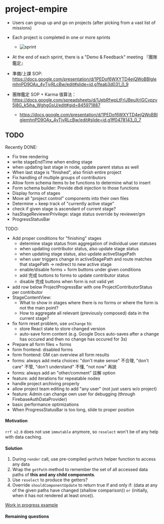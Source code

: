 # project-empire


* Users can group up and go on projects (after picking from a vast list of missions)
* Each project is completed in one or more sprints
  * ![sprint](http://www.dgc.co.uk/wp-content/uploads/2012/11/agile-sprint.jpg)
* At the end of each sprint, there is a "Demo & Feedback" meeting 『團隊鑑定』

* 準備/上課 SOP: https://docs.google.com/presentation/d/1PEDof6WXYTD4ejQWoBBlglemhnPD9OAx_4yTjyRLcBw/edit#slide=id.g1feab3d031_0_9
* 團隊鑑定 SOP + Karma 值算法： https://docs.google.com/spreadsheets/d/1JebRfwpLtFrlJBeuXrlGCvpzy5l8G_k5iha_WghgGsU/edit#gid=845971887
  * https://docs.google.com/presentation/d/1PEDof6WXYTD4ejQWoBBlglemhnPD9OAx_4yTjyRLcBw/edit#slide=id.g1ff0478143_0_7



## TODO

Recently DONE:
* Fix tree rendering
* write stageEndTime when ending stage
* when updating last stage in node, update parent status as well
* When last stage is "finished", also finish entire project
* Fix handling of multiple groups of contributors
* Allow form schema items to be functions to determine what to insert
* Form schema builder: Provide dbdi injection to those functions
* Display forms of stages
* Move all "project control" components into their own files
* Determine + keep track of "currently active stage"
* check if given stage is ascendant of current stage?
* hasStageReviewerPrivilege: stage status override by reviewer/gm
* ProgressStatusBar

TODO:
* Add proper conditions for "finishing" stages
  * determine stage status from aggregation of individual user statuses
  * when updating contributor status, also update stage status
  * when updating stage status, also update activeStagePath
  * when user triggers change in activeStagePath and route matches that stagePath → redirect to new active stage
  * enable/disable forms + form buttons under given conditions
  * add 完成 buttons to forms to update contributor status
  * disable 完成 buttons when form is not valid yet
* add row below ProjectProgressBar with one ProjectContributorStatus per contributor
* StageContentView:
  * What to show in stages where there is no forms or where the form is not the main point?
  * How to aggregate all relevant (previously composed) data in the current stage?
* fix form reset problem, use `onChange` to:
  * store React state to store changed version
  * auto-save form content (e.g. Google Docs auto-saves after a change has occured and then no change has occured for 3s)
* Prepare all form files + forms
* form frontend: disabled forms
* form frontend: GM can overview all form results
* forms: always add meta choices: "don't make sense" 不合理, "don't care" 不管, "don't understand" 不懂, "not now" 再說
* forms: always add an "other/comment" 註解 option
* feature: add iterations for repeatable nodes
* handle project archiving properly
* allow project team editing to add "any user" (not just users w/o project)
* feature: Admin can change own user for debugging (through FirebaseAuthDataProvider)
* basic performance optimizations
* When ProgressStatusBar is too long, slide to proper position

#### Motivation
`rrf v2.0` does not use `immutable` anymore, so `reselect` won't be of any help with data caching.


#### Solution
  1. During `render` call, use pre-compiled `getPath` helper function to access any data
  1. Wrap the `getPath` method to remember the set of all accessed data paths of **this and any child components**.
  1. Use `reselect` to produce the getters?
  1. Override `shouldComponentUpdate` to return true if and only if: (data at any of the given paths have changed (shallow comparison)) `or` (initially, when it has not rendered at least once)).

[Work in progress example](https://codepen.io/Domiii/pen/wrMGeN?editors=0010)


#### Remaining questions
